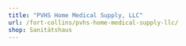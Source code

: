 ```yaml
---
title: "PVHS Home Medical Supply, LLC"
url: /fort-collins/pvhs-home-medical-supply-llc/
shop: Sanitätshaus
---
```

